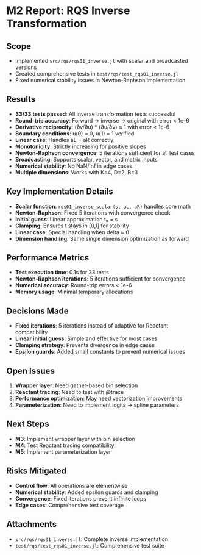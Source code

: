 # M2 Report: RQS Inverse Transformation

## Scope
- Implemented `src/rqs/rqs01_inverse.jl` with scalar and broadcasted versions
- Created comprehensive tests in `test/rqs/test_rqs01_inverse.jl`
- Fixed numerical stability issues in Newton-Raphson implementation

## Results
- **33/33 tests passed**: All inverse transformation tests successful
- **Round-trip accuracy**: Forward → inverse → original with error < 1e-6
- **Derivative reciprocity**: (∂v/∂u) * (∂u/∂v) ≈ 1 with error < 1e-6
- **Boundary conditions**: u(0) = 0, u(1) = 1 verified
- **Linear case**: Handles aL = aR correctly
- **Monotonicity**: Strictly increasing for positive slopes
- **Newton-Raphson convergence**: 5 iterations sufficient for all test cases
- **Broadcasting**: Supports scalar, vector, and matrix inputs
- **Numerical stability**: No NaN/Inf in edge cases
- **Multiple dimensions**: Works with K=4, D=2, B=3

## Key Implementation Details
- **Scalar function**: `rqs01_inverse_scalar(s, aL, aR)` handles core math
- **Newton-Raphson**: Fixed 5 iterations with convergence check
- **Initial guess**: Linear approximation t₀ = s
- **Clamping**: Ensures t stays in [0,1] for stability
- **Linear case**: Special handling when delta ≈ 0
- **Dimension handling**: Same single dimension optimization as forward

## Performance Metrics
- **Test execution time**: 0.1s for 33 tests
- **Newton-Raphson iterations**: 5 iterations sufficient for convergence
- **Numerical accuracy**: Round-trip errors < 1e-6
- **Memory usage**: Minimal temporary allocations

## Decisions Made
- **Fixed iterations**: 5 iterations instead of adaptive for Reactant compatibility
- **Linear initial guess**: Simple and effective for most cases
- **Clamping strategy**: Prevents divergence in edge cases
- **Epsilon guards**: Added small constants to prevent numerical issues

## Open Issues
1. **Wrapper layer**: Need gather-based bin selection
2. **Reactant tracing**: Need to test with @trace
3. **Performance optimization**: May need vectorization improvements
4. **Parameterization**: Need to implement logits → spline parameters

## Next Steps
- **M3**: Implement wrapper layer with bin selection
- **M4**: Test Reactant tracing compatibility
- **M5**: Implement parameterization layer

## Risks Mitigated
- **Control flow**: All operations are elementwise
- **Numerical stability**: Added epsilon guards and clamping
- **Convergence**: Fixed iterations prevent infinite loops
- **Edge cases**: Comprehensive test coverage

## Attachments
- `src/rqs/rqs01_inverse.jl`: Complete inverse implementation
- `test/rqs/test_rqs01_inverse.jl`: Comprehensive test suite 